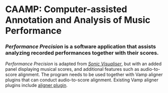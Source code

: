 
CAAMP: Computer-assisted Annotation and Analysis of Music Performance
================

### *Performance Precision* is a software application that assists analyzing recorded performances together with their scores.

*Performance Precision* is adapted from [*Sonic Visualiser*](https://github.com/sonic-visualiser/sonic-visualiser), but with an added panel displaying musical scores, and additional features such as audio-to-score alignment. The program needs to be used together with Vamp aligner plugins that can conduct audio-to-score alignment. Existing Vamp aligner plugins include [aligner plugin](https://github.com/yucongj/piano-aligner).
